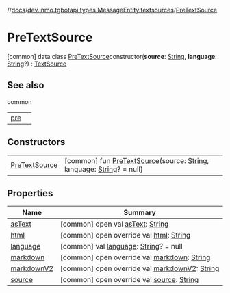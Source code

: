 //[docs](../../../index.md)/[dev.inmo.tgbotapi.types.MessageEntity.textsources](../index.md)/[PreTextSource](index.md)



# PreTextSource  
 [common] data class [PreTextSource](index.md)constructor(**source**: [String](https://kotlinlang.org/api/latest/jvm/stdlib/kotlin/-string/index.html), **language**: [String](https://kotlinlang.org/api/latest/jvm/stdlib/kotlin/-string/index.html)?) : [TextSource](../../dev.inmo.tgbotapi.CommonAbstracts/-text-source/index.md)   


## See also  
  
common  
  
| | |
|---|---|
| <a name="dev.inmo.tgbotapi.types.MessageEntity.textsources/PreTextSource///PointingToDeclaration/"></a>[pre](../pre.md)| <a name="dev.inmo.tgbotapi.types.MessageEntity.textsources/PreTextSource///PointingToDeclaration/"></a>|
  


## Constructors  
  
| | |
|---|---|
| <a name="dev.inmo.tgbotapi.types.MessageEntity.textsources/PreTextSource/PreTextSource/#kotlin.String#kotlin.String?/PointingToDeclaration/"></a>[PreTextSource](-pre-text-source.md)| <a name="dev.inmo.tgbotapi.types.MessageEntity.textsources/PreTextSource/PreTextSource/#kotlin.String#kotlin.String?/PointingToDeclaration/"></a> [common] fun [PreTextSource](-pre-text-source.md)(source: [String](https://kotlinlang.org/api/latest/jvm/stdlib/kotlin/-string/index.html), language: [String](https://kotlinlang.org/api/latest/jvm/stdlib/kotlin/-string/index.html)? = null)   <br>|


## Properties  
  
|  Name |  Summary | 
|---|---|
| <a name="dev.inmo.tgbotapi.types.MessageEntity.textsources/PreTextSource/asText/#/PointingToDeclaration/"></a>[asText](index.md#%5Bdev.inmo.tgbotapi.types.MessageEntity.textsources%2FPreTextSource%2FasText%2F%23%2FPointingToDeclaration%2F%5D%2FProperties%2F625018081)| <a name="dev.inmo.tgbotapi.types.MessageEntity.textsources/PreTextSource/asText/#/PointingToDeclaration/"></a> [common] open val [asText](index.md#%5Bdev.inmo.tgbotapi.types.MessageEntity.textsources%2FPreTextSource%2FasText%2F%23%2FPointingToDeclaration%2F%5D%2FProperties%2F625018081): [String](https://kotlinlang.org/api/latest/jvm/stdlib/kotlin/-string/index.html)   <br>|
| <a name="dev.inmo.tgbotapi.types.MessageEntity.textsources/PreTextSource/html/#/PointingToDeclaration/"></a>[html](html.md)| <a name="dev.inmo.tgbotapi.types.MessageEntity.textsources/PreTextSource/html/#/PointingToDeclaration/"></a> [common] open override val [html](html.md): [String](https://kotlinlang.org/api/latest/jvm/stdlib/kotlin/-string/index.html)   <br>|
| <a name="dev.inmo.tgbotapi.types.MessageEntity.textsources/PreTextSource/language/#/PointingToDeclaration/"></a>[language](language.md)| <a name="dev.inmo.tgbotapi.types.MessageEntity.textsources/PreTextSource/language/#/PointingToDeclaration/"></a> [common] val [language](language.md): [String](https://kotlinlang.org/api/latest/jvm/stdlib/kotlin/-string/index.html)? = null   <br>|
| <a name="dev.inmo.tgbotapi.types.MessageEntity.textsources/PreTextSource/markdown/#/PointingToDeclaration/"></a>[markdown](markdown.md)| <a name="dev.inmo.tgbotapi.types.MessageEntity.textsources/PreTextSource/markdown/#/PointingToDeclaration/"></a> [common] open override val [markdown](markdown.md): [String](https://kotlinlang.org/api/latest/jvm/stdlib/kotlin/-string/index.html)   <br>|
| <a name="dev.inmo.tgbotapi.types.MessageEntity.textsources/PreTextSource/markdownV2/#/PointingToDeclaration/"></a>[markdownV2](markdown-v2.md)| <a name="dev.inmo.tgbotapi.types.MessageEntity.textsources/PreTextSource/markdownV2/#/PointingToDeclaration/"></a> [common] open override val [markdownV2](markdown-v2.md): [String](https://kotlinlang.org/api/latest/jvm/stdlib/kotlin/-string/index.html)   <br>|
| <a name="dev.inmo.tgbotapi.types.MessageEntity.textsources/PreTextSource/source/#/PointingToDeclaration/"></a>[source](source.md)| <a name="dev.inmo.tgbotapi.types.MessageEntity.textsources/PreTextSource/source/#/PointingToDeclaration/"></a> [common] open override val [source](source.md): [String](https://kotlinlang.org/api/latest/jvm/stdlib/kotlin/-string/index.html)   <br>|

